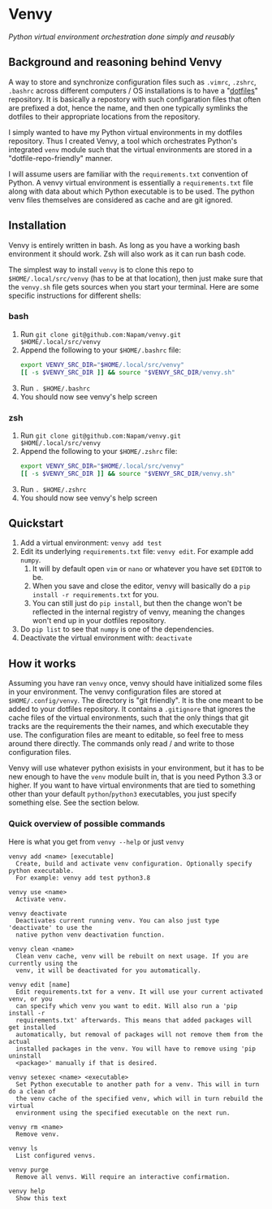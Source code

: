 
# Venvy
*Python virtual environment orchestration done simply and reusably*

## Background and reasoning behind Venvy
A way to store and synchronize configuration files such as `.vimrc`, `.zshrc`, `.bashrc` across different computers / OS installations is to have a "[dotfiles](https://en.wikipedia.org/wiki/Hidden_file_and_hidden_directory#Unix_and_Unix-like_environments)" repository. It is basically a repostory with such configaration files that often are prefixed a dot, hence the name, and then one typically symlinks the dotfiles to their appropriate locations from the repository.

I simply wanted to have my Python virtual environments in my dotfiles repository. Thus I created Venvy, a tool which orchestrates Python's integrated `venv` module such that the virtual environments are stored in a "dotfile-repo-friendly" manner.

I will assume users are familiar with the `requirements.txt` convention of Python. A venvy virtual environment is essentially a `requirements.txt` file along with data about which Python executable is to be used. The python venv files themselves are considered as cache and are git ignored.

## Installation
Venvy is entirely written in bash. As long as you have a working bash environment it should work. Zsh will also work as it can run bash code.

The simplest way to install `venvy` is to clone this repo to `$HOME/.local/src/venvy` (has to be at that location), then just make sure that the `venvy.sh` file gets sources when you start your terminal. Here are some specific instructions for different shells:

### bash
1. Run `git clone git@github.com:Napam/venvy.git $HOME/.local/src/venvy`
1. Append the following to your `$HOME/.bashrc` file:
    ```bash
    export VENVY_SRC_DIR="$HOME/.local/src/venvy"
    [[ -s $VENVY_SRC_DIR ]] && source "$VENVY_SRC_DIR/venvy.sh"
    ```
1. Run `. $HOME/.bashrc`
1. You should now see venvy's help screen

### zsh
1. Run `git clone git@github.com:Napam/venvy.git $HOME/.local/src/venvy`
1. Append the following to your `$HOME/.zshrc` file:
    ```bash
    export VENVY_SRC_DIR="$HOME/.local/src/venvy"
    [[ -s $VENVY_SRC_DIR ]] && source "$VENVY_SRC_DIR/venvy.sh"
    ```
1. Run `. $HOME/.zshrc`
1. You should now see venvy's help screen

## Quickstart
1. Add a virtual environment: `venvy add test`
1. Edit its underlying `requirements.txt` file: `venvy edit`. For example add `numpy`.
    1. It will by default open `vim` or `nano` or whatever you have set `EDITOR` to be.
    1. When you save and close the editor, venvy will basically do a `pip install -r requirements.txt` for you.
    1. You can still just do `pip install`, but then the change won't be reflected in the internal registry of venvy, meaning the changes won't end up in your dotfiles repository.
1. Do `pip list` to see that `numpy` is one of the dependencies.
1. Deactivate the virtual environment with: `deactivate`

## How it works
Assuming you have ran `venvy` once, venvy should have initialized some files in your environment. The venvy configuration files are stored at `$HOME/.config/venvy`. The directory is "git friendly". It is the one meant to be added to your dotfiles repository. It contains a `.gitignore` that ignores the cache files of the virtual environments, such that the only things that git tracks are the requirements the their names, and which executable they use. The configuration files are meant to editable, so feel free to mess around there directly. The commands only read / and write to those configuration files.

Venvy will use whatever python exisists in your environment, but it has to be new enough to have the `venv` module built in, that is you need Python 3.3 or higher. If you want to have virtual environments that are tied to something other than your default `python`/`python3` executables, you just specify something else. See the section below.

### Quick overview of possible commands
Here is what you get from `venvy --help` or just `venvy`
```
venvy add <name> [executable]
  Create, build and activate venv configuration. Optionally specify python executable.
  For example: venvy add test python3.8

venvy use <name>
  Activate venv.

venvy deactivate
  Deactivates current running venv. You can also just type 'deactivate' to use the
  native python venv deactivation function.

venvy clean <name>
  Clean venv cache, venv will be rebuilt on next usage. If you are currently using the
  venv, it will be deactivated for you automatically.

venvy edit [name]
  Edit requirements.txt for a venv. It will use your current activated venv, or you
  can specify which venv you want to edit. Will also run a 'pip install -r
  requirements.txt' afterwards. This means that added packages will get installed
  automatically, but removal of packages will not remove them from the actual
  installed packages in the venv. You will have to remove using 'pip uninstall
  <package>' manually if that is desired.

venvy setexec <name> <executable>
  Set Python executable to another path for a venv. This will in turn do a clean of
  the venv cache of the specified venv, which will in turn rebuild the virtual
  environment using the specified executable on the next run.

venvy rm <name>
  Remove venv.

venvy ls
  List configured venvs.

venvy purge
  Remove all venvs. Will require an interactive confirmation.

venvy help
  Show this text
```
